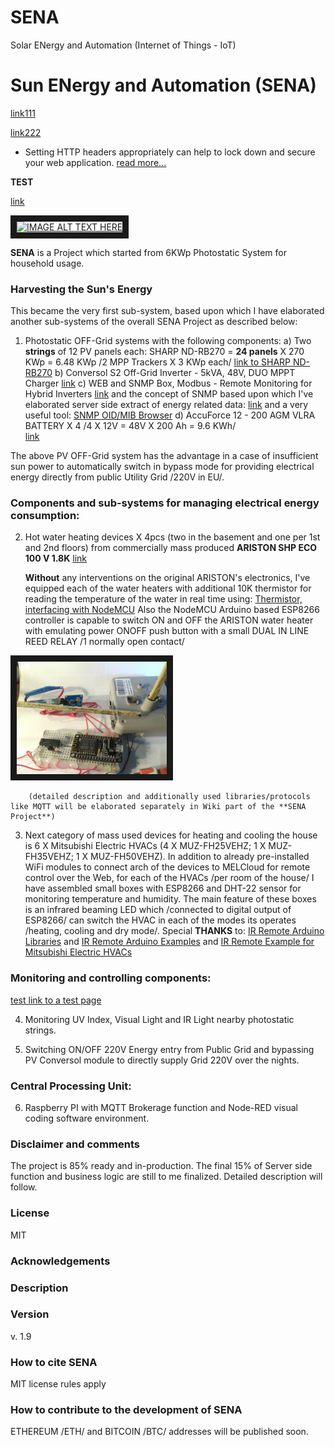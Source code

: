 # SENA
Solar ENergy and Automation (Internet of Things - IoT)

Sun ENergy and Automation (SENA)
================================

[link111](https://www.dropbox.com/s/vqv9f4tq64pkadt/Comp_Space_2019_SENA.pdf)

[link222](https://www.dropbox.com/s/xrgiy96et31nbw5/index.htm?dl=0)

* Setting HTTP headers appropriately can help to lock down and secure your web application. [read more...](https://github.com/helmetjs/helmet)

**TEST**

[link](https://github.com/bspasso/test)

<a href="http://www.youtube.com/watch?feature=player_embedded&v=YOUTUBE_VIDEO_ID_HERE
" target="_blank"><img src="http://img.youtube.com/vi/YOUTUBE_VIDEO_ID_HERE/0.jpg" 
alt="IMAGE ALT TEXT HERE" width="240" height="180" border="10" /></a>

**SENA** is a Project which started from 6KWp Photostatic System for household usage.

### Harvesting the Sun's Energy 


This became the very first sub-system, based upon which I have elaborated another sub-systems of the overall SENA Project as described below:

1. Photostatic OFF-Grid systems with the following components:
	a) Two **strings** of 12 PV panels each: SHARP ND-RB270 = **24 panels** X 270 KWp = 6.48 KWp /2 MPP Trackers X 3 KWp each/ [link to SHARP ND-RB270](https://www.sharp.co.uk/cps/rde/xchg/gb/hs.xsl/-/html/product-details-solar-modules-2189.htm?product=NDRB270)
	b) Conversol S2 Off-Grid Inverter - 5kVA, 48V, DUO MPPT Charger [link](https://voltaconsolar.com/conversol-5kva-duo-mppt-inverter-charger.html)
	c) WEB and SNMP Box, Modbus - Remote Monitoring for Hybrid Inverters
		[link](https://voltaconsolar.com/solar-products/accessories/webox-modbus-remote-monitoring-hybrid-ongrid-inverters.html) and the concept of SNMP based upon which I've elaborated server side extract of energy related data:
		[link](https://www.dpstele.com/snmp/what-does-oid-network-elements.php) and a very useful tool: 
		[SNMP OID/MIB Browser](http://www.ireasoning.com/downloadmibbrowserfree.php)
	d) AccuForce 12 - 200 AGM VLRA BATTERY X 4 /4 X 12V = 48V X 200 Ah = 9.6 KWh/	
		[link](http://www.systems-sunlight.com/wp-content/uploads/2014/11/accuforce-12v-200ah.pdf)

The above PV OFF-Grid system has the advantage in a case of insufficient sun power to automatically switch in bypass mode for providing electrical energy directly from public Utility Grid /220V in EU/.
	
### Components and sub-systems for managing electrical energy consumption:

2. Hot water heating devices X 4pcs (two in the basement and one per 1st and 2nd floors) from commercially mass produced **ARISTON SHP ECO 100 V 1.8K** [link](http://www.ariston.com/sg/SHAPE_ECO_50-80-100)
		
	**Without** any interventions on the original ARISTON's electronics, I've equipped each of the water heaters with additional 10K thermistor for reading the temperature of the water in real time using: [Thermistor, interfacing with NodeMCU](http://www.electronicwings.com/nodemcu/thermistor-interfacing-with-nodemcu)
	Also the NodeMCU Arduino based ESP8266 controller is capable to switch ON and OFF the ARISTON water heater with emulating power ONOFF push button with a small DUAL IN LINE REED RELAY /1 normally open contact/ 
	
<a href="./images/IMG_20180407_130121.jpg" target="_blank"><img src="./images/IMG_20180407_130121.jpg" 
alt="MY IMAGE TEXT HERE" width="240" height="180" border="10" /></a>

		(detailed description and additionally used libraries/protocols like MQTT will be elaborated separately in Wiki part of the **SENA Project**)

3. Next category of mass used devices for heating and cooling the house is 6 X Mitsubishi Electric HVACs (4 X MUZ-FH25VEHZ; 1 X MUZ-FH35VEHZ; 1 X MUZ-FH50VEHZ).
	In addition to already pre-installed WiFi modules to connect arch of the devices to MELCloud for remote control over the Web, for each of the HVACs /per room of the house/ I have assembled small boxes with ESP8266 and DHT-22 sensor for monitoring temperature and humidity.
	The main feature of these boxes is an infrared beaming LED which /connected to digital output of ESP8266/ can switch the HVAC in each of the modes its operates /heating, cooling and dry mode/. Special **THANKS** to:
		[IR Remote Arduino Libraries](https://www.arduinolibraries.info/libraries/i-rremote-esp8266) and 
		[IR Remote Arduino Examples](https://github.com/markszabo/IRremoteESP8266/tree/master/examples) and
		[IR Remote Example for Mitsubishi Electric HVACs](https://github.com/markszabo/IRremoteESP8266/blob/1f9d0abc3d5494b05d9aaa29439634de1a2dc925/examples/TurnOnMitsubishiAC/TurnOnMitsubishiAC.ino)
		
### Monitoring and controlling components:

[test link to a test page](./pages/README2.md)

4. Monitoring UV Index, Visual Light and IR Light nearby photostatic strings.

5. Switching ON/OFF 220V Energy entry from Public Grid and bypassing PV Conversol module to directly supply Grid 220V over the nights.

### Central Processing Unit:

6. Raspberry PI with MQTT Brokerage function and Node-RED visual coding software environment.

### Disclaimer and comments

The project is 85% ready and in-production. The final 15% of Server side function and business logic are still to me finalized. Detailed description will follow.

### License

MIT 

### Acknowledgements


### Description


### Version

v. 1.9

### How to cite SENA

MIT license rules apply

### How to contribute to the development of SENA

ETHEREUM /ETH/ and BITCOIN /BTC/ addresses will be published soon.

